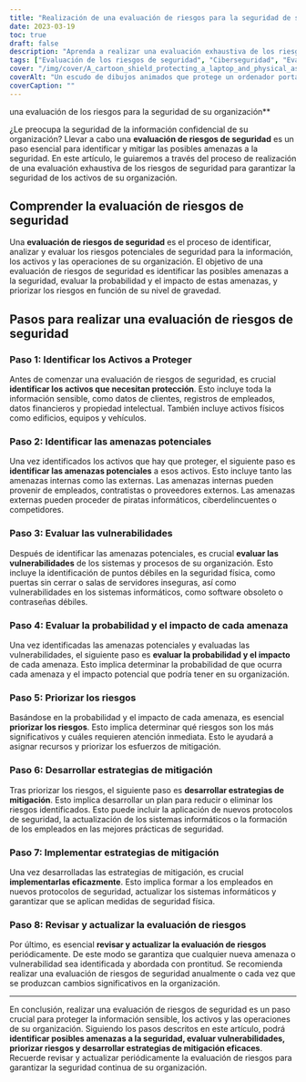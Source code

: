 ```yaml
---
title: "Realización de una evaluación de riesgos para la seguridad de su organización"
date: 2023-03-19
toc: true
draft: false
description: "Aprenda a realizar una evaluación exhaustiva de los riesgos de seguridad para proteger la información y los activos confidenciales de su organización."
tags: ["Evaluación de los riesgos de seguridad", "Ciberseguridad", "Evaluación de la vulnerabilidad", "Identificación de amenazas", "Gestión de riesgos", "Estrategias de mitigación", "Seguridad física", "Seguridad de la información", "Protección de activos", "Protección de datos", "Priorización de riesgos", "Protocolos de seguridad", "Sistemas informáticos", "Formación de los empleados", "Revisión de la evaluación de riesgos", "Amenazas internas", "Amenazas exteriores", "Amenazas a la seguridad", "Prevención de la violación de datos", "Análisis de riesgos"]
cover: "/img/cover/A_cartoon_shield_protecting_a_laptop_and_physical_assets.png"
coverAlt: "Un escudo de dibujos animados que protege un ordenador portátil y los activos físicos con una lupa que identifica los riesgos."
coverCaption: ""
---
```

 una evaluación de los riesgos para la seguridad de su organización**

¿Le preocupa la seguridad de la información confidencial de su organización? Llevar a cabo una **evaluación de riesgos de seguridad** es un paso esencial para identificar y mitigar las posibles amenazas a la seguridad. En este artículo, le guiaremos a través del proceso de realización de una evaluación exhaustiva de los riesgos de seguridad para garantizar la seguridad de los activos de su organización.

## Comprender la evaluación de riesgos de seguridad

Una **evaluación de riesgos de seguridad** es el proceso de identificar, analizar y evaluar los riesgos potenciales de seguridad para la información, los activos y las operaciones de su organización. El objetivo de una evaluación de riesgos de seguridad es identificar las posibles amenazas a la seguridad, evaluar la probabilidad y el impacto de estas amenazas, y priorizar los riesgos en función de su nivel de gravedad.

## Pasos para realizar una evaluación de riesgos de seguridad

### Paso 1: Identificar los Activos a Proteger

Antes de comenzar una evaluación de riesgos de seguridad, es crucial **identificar los activos que necesitan protección**. Esto incluye toda la información sensible, como datos de clientes, registros de empleados, datos financieros y propiedad intelectual. También incluye activos físicos como edificios, equipos y vehículos.

### Paso 2: Identificar las amenazas potenciales

Una vez identificados los activos que hay que proteger, el siguiente paso es **identificar las amenazas potenciales** a esos activos. Esto incluye tanto las amenazas internas como las externas. Las amenazas internas pueden provenir de empleados, contratistas o proveedores externos. Las amenazas externas pueden proceder de piratas informáticos, ciberdelincuentes o competidores.

### Paso 3: Evaluar las vulnerabilidades

Después de identificar las amenazas potenciales, es crucial **evaluar las vulnerabilidades** de los sistemas y procesos de su organización. Esto incluye la identificación de puntos débiles en la seguridad física, como puertas sin cerrar o salas de servidores inseguras, así como vulnerabilidades en los sistemas informáticos, como software obsoleto o contraseñas débiles.

### Paso 4: Evaluar la probabilidad y el impacto de cada amenaza

Una vez identificadas las amenazas potenciales y evaluadas las vulnerabilidades, el siguiente paso es **evaluar la probabilidad y el impacto** de cada amenaza. Esto implica determinar la probabilidad de que ocurra cada amenaza y el impacto potencial que podría tener en su organización.

### Paso 5: Priorizar los riesgos

Basándose en la probabilidad y el impacto de cada amenaza, es esencial **priorizar los riesgos**. Esto implica determinar qué riesgos son los más significativos y cuáles requieren atención inmediata. Esto le ayudará a asignar recursos y priorizar los esfuerzos de mitigación.

### Paso 6: Desarrollar estrategias de mitigación

Tras priorizar los riesgos, el siguiente paso es **desarrollar estrategias de mitigación**. Esto implica desarrollar un plan para reducir o eliminar los riesgos identificados. Esto puede incluir la aplicación de nuevos protocolos de seguridad, la actualización de los sistemas informáticos o la formación de los empleados en las mejores prácticas de seguridad.

### Paso 7: Implementar estrategias de mitigación

Una vez desarrolladas las estrategias de mitigación, es crucial **implementarlas eficazmente**. Esto implica formar a los empleados en nuevos protocolos de seguridad, actualizar los sistemas informáticos y garantizar que se aplican medidas de seguridad física.

### Paso 8: Revisar y actualizar la evaluación de riesgos

Por último, es esencial **revisar y actualizar la evaluación de riesgos** periódicamente. De este modo se garantiza que cualquier nueva amenaza o vulnerabilidad sea identificada y abordada con prontitud. Se recomienda realizar una evaluación de riesgos de seguridad anualmente o cada vez que se produzcan cambios significativos en la organización.

______

En conclusión, realizar una evaluación de riesgos de seguridad es un paso crucial para proteger la información sensible, los activos y las operaciones de su organización. Siguiendo los pasos descritos en este artículo, podrá **identificar posibles amenazas a la seguridad, evaluar vulnerabilidades, priorizar riesgos y desarrollar estrategias de mitigación eficaces**. Recuerde revisar y actualizar periódicamente la evaluación de riesgos para garantizar la seguridad continua de su organización.
